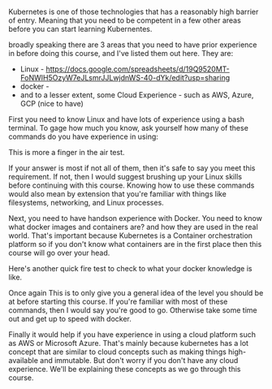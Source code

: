 Kubernetes is one of those technologies that has a reasonably high barrier of entry. Meaning that you need to be competent in a few other areas before you can start learning Kubernentes.

broadly speaking there are 3 areas that you need to have prior experience  in before doing this course, and I've listed them out here. They are:

- Linux - https://docs.google.com/spreadsheets/d/19Q9520MT-FoNWIH5OzyW7eJLsmrJJLwjdnWS-40-dYk/edit?usp=sharing
- docker -
- and to a lesser extent, some Cloud Experience - such as AWS, Azure, GCP (nice to have)


First you need to know Linux and have lots of experience using a bash terminal. To gage how much you know, ask yourself how many of these commands do you have experience in using:


This is more a finger in the air test.


If your answer is most if not all of them, then it's safe to say you meet this requirement. If not, then I would suggest brushing up your Linux skills before continuing with this course. Knowing how to use these commands would also mean by extension that you're familiar with things like filesystems, networking, and Linux processes.


Next, you need to have handson experience with Docker. You need to know what docker images and containers are? and how they are used in the real world. That's important because Kubernetes is a Container orchestration platform so if you don't know what containers are in the first place then this course will go over your head.


Here's another quick fire test to check to what your docker knowledge is like.


Once again This is to only give you a general idea of the level you should be at before starting this course.
If you're familiar with most of these commands, then I would say you're good to go. Otherwise take some time out and get up to speed with docker.

Finally it would help if you have experience in using a cloud platform such as AWS or Microsoft Azure. That's mainly because kubernetes has a lot concept that are similar to cloud concepts such as making things high-available and immutable. But don't worry if you don't have any cloud experience. We'll be explaining these concepts as we go through this course.